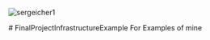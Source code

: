 <p align="left"> <img src="https://komarev.com/ghpvc/?username=sergeicher1&label=Profile%20views&color=0e75b6&style=flat" alt="sergeicher1" /> </p>
# FinalProjectInfrastructureExample
For Examples of mine
